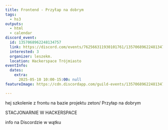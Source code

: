 ```yaml
---
title: Frontend - Przyłap na dobrym
tags:
  - hs3
outputs:
  - html
  - calendar
discord_event:
  id: 1357068962248134757
  link: https://discord.com/events/762566311930101761/1357068962248134757
  interested: 3
  organizer: leszekm.
  location: Hackerspace Trójmiasto
eventInfo:
  dates:
    extra:
      2025-05-10 10:00-15:00: null
featureImage: https://cdn.discordapp.com/guild-events/1357068962248134757/c05995deac4e8b842c55f8ad5b2623cf.png?size=1024

---
```


hej szkolenie z frontu na bazie projektu zeton/ Przyłap na dobrym 

STACJONARNIE W HACKERSPACE 

info na Discordzie w wątku
